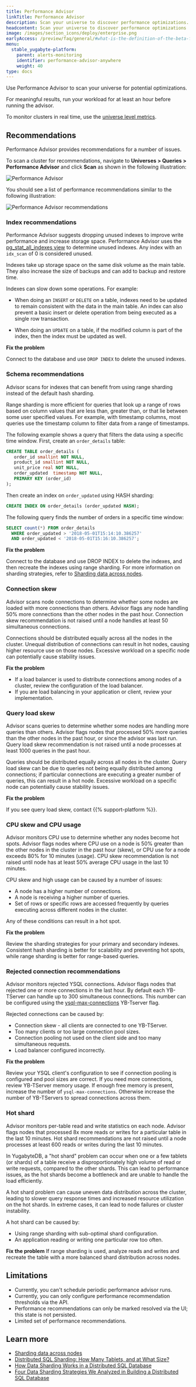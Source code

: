```yaml
---
title: Performance Advisor
linkTitle: Performance Advisor
description: Scan your universe to discover performance optimizations.
headcontent: Scan your universe to discover performance optimizations
image: /images/section_icons/deploy/enterprise.png
earlyAccess: /preview/faq/general/#what-is-the-definition-of-the-beta-feature-tag
menu:
  stable_yugabyte-platform:
    parent: alerts-monitoring
    identifier: performance-advisor-anywhere
    weight: 40
type: docs
---
```


Use Performance Advisor to scan your universe for potential optimizations.

For meaningful results, run your workload for at least an hour before running the advisor.

To monitor clusters in real time, use the [universe level metrics](../../troubleshoot/universe-issues/#use-metrics).

## Recommendations

Performance Advisor provides recommendations for a number of issues.

To scan a cluster for recommendations, navigate to **Universes > Queries > Performance Advisor** and click **Scan** as shown in the following illustration:

![Performance Advisor](/images/yp/alerts-monitoring/perf-advisor/perf-advisor-overview.png)

You should see a list of performance recommendations similar to the following illustration:

![Performance Advisor recommendations](/images/yp/alerts-monitoring/perf-advisor/perf-recommendations.png)

### Index recommendations

Performance Advisor suggests dropping unused indexes to improve write performance and increase storage space. Performance Advisor uses the [pg_stat_all_indexes view](https://www.postgresql.org/docs/11/monitoring-stats.html#PG-STAT-ALL-INDEXES-VIEW) to determine unused indexes. Any index with an `idx_scan` of 0 is considered unused.

Indexes take up storage space on the same disk volume as the main table. They also increase the size of backups and can add to backup and restore time.

Indexes can slow down some operations. For example:

- When doing an `INSERT` or `DELETE` on a table, indexes need to be updated to remain consistent with the data in the main table. An index can also prevent a basic insert or delete operation from being executed as a single row transaction.

- When doing an `UPDATE` on a table, if the modified column is part of the index, then the index must be updated as well.

**Fix the problem**

Connect to the database and use `DROP INDEX` to delete the unused indexes.

### Schema recommendations

Advisor scans for indexes that can benefit from using range sharding instead of the default hash sharding.

Range sharding is more efficient for queries that look up a range of rows based on column values that are less than, greater than, or that lie between some user specified values. For example, with timestamp columns, most queries use the timestamp column to filter data from a range of timestamps.

The following example shows a query that filters the data using a specific time window. First, create an `order_details` table:

```sql
CREATE TABLE order_details (
   order_id smallint NOT NULL,
   product_id smallint NOT NULL,
   unit_price real NOT NULL,
   order_updated  timestamp NOT NULL,
   PRIMARY KEY (order_id)
);
```

Then create an index on `order_updated` using HASH sharding:

```sql
CREATE INDEX ON order_details (order_updated HASH);
```

The following query finds the number of orders in a specific time window:

```sql
SELECT count(*) FROM order_details
  WHERE order_updated > '2018-05-01T15:14:10.386257'
  AND order_updated < '2018-05-01T15:16:10.386257';
```

**Fix the problem**

Connect to the database and use DROP INDEX to delete the indexes, and then recreate the indexes using range sharding. For more information on sharding strategies, refer to [Sharding data across nodes](../../../explore/linear-scalability/sharding-data/).

### Connection skew

Advisor scans node connections to determine whether some nodes are loaded with more connections than others. Advisor flags any node handling 50% more connections than the other nodes in the past hour. Connection skew recommendation is not raised until  a node handles at least 50 simultaneous connections.

Connections should be distributed equally across all the nodes in the cluster. Unequal distribution of connections can result in hot nodes, causing higher resource use on those nodes. Excessive workload on a specific node can potentially cause stability issues.

**Fix the problem**

- If a load balancer is used to distribute connections among nodes of a cluster, review the configuration of the load balancer.
- If you are load balancing in your application or client, review your implementation.

### Query load skew

Advisor scans queries to determine whether some nodes are handling more queries than others. Advisor flags nodes that processed 50% more queries than the other nodes in the past hour, or since the advisor was last run. Query load skew recommendation is not raised until a node processes at least 1000 queries in the past hour.

Queries should be distributed equally across all nodes in the cluster. Query load skew can be due to queries not being equally distributed among connections; if particular connections are executing a greater number of queries, this can result in a hot node. Excessive workload on a specific node can potentially cause stability issues.

**Fix the problem**

If you see query load skew, contact {{% support-platform %}}.

### CPU skew and CPU usage

Advisor monitors CPU use to determine whether any nodes become hot spots. Advisor flags nodes where CPU use on a node is 50% greater than the other nodes in the cluster in the past hour (skew), or CPU use for a node exceeds 80% for 10 minutes (usage). CPU skew recommendation is not raised until node has at least 50% average CPU usage in the last 10 minutes.

CPU skew and high usage can be caused by a number of issues:

- A node has a higher number of connections.
- A node is receiving a higher number of queries.
- Set of rows or specific rows are accessed frequently by queries executing across different nodes in the cluster.

Any of these conditions can result in a hot spot.

**Fix the problem**

Review the sharding strategies for your primary and secondary indexes. Consistent hash sharding is better for scalability and preventing hot spots, while range sharding is better for range-based queries.

### Rejected connection recommendations

Advisor monitors rejected YSQL connections. Advisor flags nodes that rejected one or more connections in the last hour. By default each YB-TServer can handle up to 300 simultaneous connections. This number can be configured using the [ysql-max-connections](../../../reference/configuration/yb-tserver/#ysql-max-connections) YB-Tserver flag.

Rejected connections can be caused by:

- Connection skew - all clients are connected to one YB-TServer.
- Too many clients or too large connection pool sizes.
- Connection pooling not used on the client side and too many simultaneous requests.
- Load balancer configured incorrectly.

**Fix the problem**

Review your YSQL client's configuration to see if connection pooling is configured and pool sizes are correct. If you need more connections, review YB-TServer memory usage. If enough free memory is present, increase the number of `ysql-max-connections`. Otherwise increase the number of YB-TServers to spread connections across them.

### Hot shard

Advisor monitors per-table read and write statistics on each node. Advisor flags nodes that processed 8x more reads or writes for a particular table in the last 10 minutes. Hot shard recommendations are not raised until a node processes at least 600 reads or writes during the last 10 minutes.

In YugabyteDB, a "hot shard" problem can occur when one or a few tablets (or shards) of a table receive a disproportionately high volume of read or write requests, compared to the other shards. This can lead to performance issues, as the hot shards become a bottleneck and are unable to handle the load efficiently.

A hot shard problem can cause uneven data distribution across the cluster, leading to slower query response times and increased resource utilization on the hot shards. In extreme cases, it can lead to node failures or cluster instability.

A hot shard can be caused by:

- Using range sharding with sub-optimal shard configuration.
- An application reading or writing one particular row too often.

**Fix the problem**
If range sharding is used, analyze reads and writes and recreate the table with a more balanced shard distribution across nodes.

## Limitations

- Currently, you can't schedule periodic performance advisor runs.
- Currently, you can only configure performance recommendation thresholds via the API.
- Performance recommendations can only be marked resolved via the UI; this state is not persisted.
- Limited set of performance recommendations.

## Learn more

- [Sharding data across nodes](../../../explore/linear-scalability/sharding-data/)
- [Distributed SQL Sharding: How Many Tablets, and at What Size?](https://www.yugabyte.com/blog/distributed-sql-sharding-how-many-tablets-size/)
- [How Data Sharding Works in a Distributed SQL Database](https://www.yugabyte.com/blog/how-data-sharding-works-in-a-distributed-sql-database/)
- [Four Data Sharding Strategies We Analyzed in Building a Distributed SQL Database](https://www.yugabyte.com/blog/four-data-sharding-strategies-we-analyzed-in-building-a-distributed-sql-database/)
